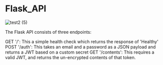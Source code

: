 # Flask_API

![test2 (5)](https://user-images.githubusercontent.com/82989538/124403323-9f6b4f00-dcea-11eb-85d6-83b0ec464331.png)


The Flask API consists of three endpoints:

GET '/': This a simple health check which returns the response of 'Healthy'
POST '/auth': This takes an email and a password as a JSON payload and returns a JWT based on a custom secret
GET '/contents': This requires a valid JWT, and returns the un-encrypted contents of that token.
